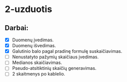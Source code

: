 # 2-uzduotis
## Darbai:
- [x] Duomenų įvedimas.
- [x] Duomenų išvedimas.
- [x] Galutinio balo pagal pradinę formulę suskaičiavimas.
- [ ] Nenustatyto pažymių skaičiaus įvedimas.
- [ ] Medianos skaičiavimas.
- [ ] Pseudo-atsitiktinių skaičių generavimas.
- [ ] 2 skaitmenys po kablelio.
